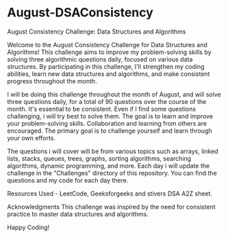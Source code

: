 # August-DSAConsistency

August Consistency Challenge: Data Structures and Algorithms

Welcome to the August Consistency Challenge for Data Structures and Algorithms! This challenge aims to improve my problem-solving skills by solving three algorithmic questions daily, focused on various data structures. By participating in this challenge, I'll  strengthen my coding abilities, learn new data structures and algorithms, and make consistent progress throughout the month.


I will be doing this challenge throughout the month of August, and will solve three questions daily, for a total of 90 questions over the course of the month.
It's essential to be consistent. Even if I find some questions challenging, i will try best to solve them. The goal is to learn and improve your problem-solving skills.
Collaboration and learning from others are encouraged.
The primary goal is to challenge yourself and learn through your own efforts.

The questions i will cover will be from various topics such as arrays, linked lists, stacks, queues, trees, graphs, sorting algorithms, searching algorithms, dynamic programming, and more.
Each day i will update the challenge in the "Challenges" directory of this repository. You can find the questions and my code for each day there.

Resources Used - 
LeetCode, Geeksforgeeks and stivers DSA A2Z sheet.


Acknowledgments
This challenge was inspired by the need for consistent practice to master data structures and algorithms.

Happy Coding! 

